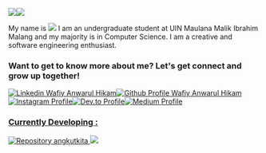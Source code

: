 <img src = 'https://img.shields.io/badge/HELLO-orange'><img src = 'https://img.shields.io/badge/Folks!-blue'>
<p> My name is <img src = 'https://img.shields.io/badge/Wafiy_Anwarul_Hikam-009470'> I am an undergraduate student at UIN Maulana Malik Ibrahim Malang and my majority is in Computer Science. I am a creative and software engineering enthusiast.</p> 

<h3>Want to get to know more about me? Let's get connect and grow up together! </h3>
<a href = 'https://id.linkedin.com/in/wafiy-anwarul-hikam-267bb81ba'><img src = 'https://img.shields.io/badge/%40wafiyanwarul-blue?style=flat-square&logo=Linkedin&logoColor=white' alt = 'Linkedin Wafiy Anwarul Hikam'><a href = 'https://github.com/wafiyanwarul/'><img src = 'https://img.shields.io/badge/%40wafiyanwarul-blue?style=flat-square&logo=Github&logoColor=white&color=grey' alt = 'Github Profile Wafiy Anwarul Hikam'><a href = 'https://www.instagram.com/wafiy_anw/'><img src = 'https://img.shields.io/badge/%40wafiyanw-AE0958?style=flat-square&logo=instagram&logoColor=white' alt = 'Instagram Profile'><a href = 'https://dev.to/oneslabink'><img src = 'https://img.shields.io/badge/%40oneslabink-black?style=flat-square&logo=dev.to&logoColor=white' alt = 'Dev.to Profile'><a href = 'https://medium.com/@wafiyanwarulhikam12'><img src = 'https://img.shields.io/badge/%40wafiyanwarulhikam12-2FB575?style=flat-square&logo=medium&logoColor=white' alt = 'Medium Profile'>






<h3>Currently Developing : </h3> 
<img src = 'https://img.shields.io/github/stars/wafiyanwarul/angkotkita?style=flat-square&logo=github&label=Angkot%20Kita&labelColor=dark%20blue&color=red' alt = 'Repository angkutkita'>

<img src = 'https://img.shields.io/github/followers/wafiyanwarul?style=for-the-badge&labelColor=blue&color=ffffff'>




<!--
**wafiyanwarul/wafiyanwarul** is a ✨ _special_ ✨ repository because its `README.md` (this file) appears on your GitHub profile.

Here are some ideas to get you started:

- 🔭 I’m currently working on ...
- 🌱 I’m currently learning ...
- 👯 I’m looking to collaborate on ...
- 🤔 I’m looking for help with ...
- 💬 Ask me about ...
- 📫 How to reach me: ...
- 😄 Pronouns: ...
- ⚡ Fun fact: ...
-->
